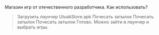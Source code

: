 Магазин игр от отечественного разработчика.
           Как использовать?
> Загрузить лаунчер UtuakStore.apk
> Почесать затылок
> Почесать затылок
> Почесать затылок
Готово. Можно зайти в лаунчер и выбрать игры.
